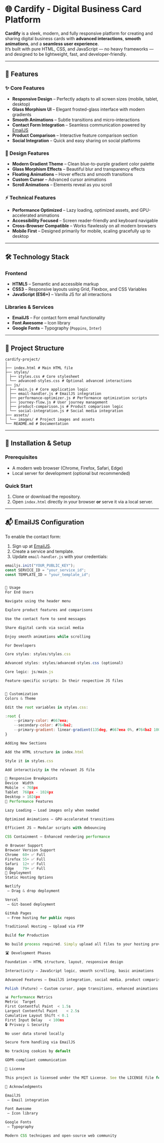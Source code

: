 # 🌐 Cardify - Digital Business Card Platform

**Cardify** is a sleek, modern, and fully responsive platform for creating and sharing digital business cards with **advanced interactions**, **smooth animations**, and a **seamless user experience**.  
It’s built with pure HTML, CSS, and JavaScript — no heavy frameworks — and designed to be lightweight, fast, and developer-friendly.

---

## 🚀 Features

### ✨ Core Features
- **Responsive Design** – Perfectly adapts to all screen sizes (mobile, tablet, desktop)
- **Glass Morphism UI** – Elegant frosted-glass interface with modern gradients
- **Smooth Animations** – Subtle transitions and micro-interactions
- **Contact Form Integration** – Seamless communication powered by [EmailJS](https://www.emailjs.com)
- **Product Comparison** – Interactive feature comparison section
- **Social Integration** – Quick and easy sharing on social platforms

### 🎨 Design Features
- **Modern Gradient Theme** – Clean blue-to-purple gradient color palette
- **Glass Morphism Effects** – Beautiful blur and transparency effects
- **Floating Animations** – Hover effects and smooth transitions
- **Custom Cursor** – Advanced cursor animations
- **Scroll Animations** – Elements reveal as you scroll

### ⚡ Technical Features
- **Performance Optimized** – Lazy loading, optimized assets, and GPU-accelerated animations
- **Accessibility Focused** – Screen reader-friendly and keyboard navigable
- **Cross-Browser Compatible** – Works flawlessly on all modern browsers
- **Mobile First** – Designed primarily for mobile, scaling gracefully up to desktop

---

## 🛠️ Technology Stack

### Frontend
- **HTML5** – Semantic and accessible markup
- **CSS3** – Responsive layouts using Grid, Flexbox, and CSS Variables
- **JavaScript (ES6+)** – Vanilla JS for all interactions

### Libraries & Services
- **EmailJS** – For contact form email functionality
- **Font Awesome** – Icon library
- **Google Fonts** – Typography (`Poppins`, `Inter`)

---

## 📁 Project Structure
```
cardify-project/
│
├── index.html # Main HTML file
├── styles/
│ ├── styles.css # Core stylesheet
│ └── advanced-styles.css # Optional advanced interactions
├── js/
│ ├── main.js # Core application logic
│ ├── email-handler.js # EmailJS integration
│ ├── performance-optimizer.js # Performance optimization scripts
│ ├── journey-flow.js # User journey management
│ ├── product-comparison.js # Product comparison logic
│ └── social-integration.js # Social media integration
├── assets/
│ └── images/ # Project images and assets
└── README.md # Documentation

```



---

## 🎯 Installation & Setup

### Prerequisites
- A modern web browser (Chrome, Firefox, Safari, Edge)
- Local server for development (optional but recommended)

### Quick Start
1. Clone or download the repository.
2. Open `index.html` directly in your browser **or** serve it via a local server.

---

## 📬 EmailJS Configuration

To enable the contact form:

1. Sign up at [EmailJS](https://www.emailjs.com).
2. Create a service and template.
3. Update `email-handler.js` with your credentials:

```javascript
emailjs.init("YOUR_PUBLIC_KEY");
const SERVICE_ID = "your_service_id";
const TEMPLATE_ID = "your_template_id";


💫 Usage
For End Users

Navigate using the header menu

Explore product features and comparisons

Use the contact form to send messages

Share digital cards via social media

Enjoy smooth animations while scrolling

For Developers

Core styles: styles/styles.css

Advanced styles: styles/advanced-styles.css (optional)

Core logic: js/main.js

Feature-specific scripts: In their respective JS files


🎨 Customization
Colors & Theme

Edit the root variables in styles.css:

:root {
    --primary-color: #667eea;
    --secondary-color: #764ba2;
    --primary-gradient: linear-gradient(135deg, #667eea 0%, #764ba2 100%);
}

Adding New Sections

Add the HTML structure in index.html

Style it in styles.css

Add interactivity in the relevant JS file

📱 Responsive Breakpoints
Device	Width
Mobile	< 768px
Tablet	768px - 1024px
Desktop	> 1024px
🔧 Performance Features

Lazy Loading – Load images only when needed

Optimized Animations – GPU-accelerated transitions

Efficient JS – Modular scripts with debouncing

CSS Containment – Enhanced rendering performance

🌐 Browser Support
Browser	Version	Support
Chrome	60+	✅ Full
Firefox	55+	✅ Full
Safari	12+	✅ Full
Edge	79+	✅ Full
🚀 Deployment
Static Hosting Options

Netlify
 – Drag & drop deployment

Vercel
 – Git-based deployment

GitHub Pages
 – Free hosting for public repos

Traditional Hosting – Upload via FTP

Build for Production

No build process required. Simply upload all files to your hosting provider.

🛣️ Development Phases

Foundation – HTML structure, layout, responsive design

Interactivity – JavaScript logic, smooth scrolling, basic animations

Advanced Features – EmailJS integration, social media, product comparison

Polish (Future) – Custom cursor, page transitions, enhanced animations

📊 Performance Metrics
Metric	Target
First Contentful Paint	< 1.5s
Largest Contentful Paint	< 2.5s
Cumulative Layout Shift	< 0.1
First Input Delay	< 100ms
🔒 Privacy & Security

No user data stored locally

Secure form handling via EmailJS

No tracking cookies by default

GDPR-compliant communication

📄 License

This project is licensed under the MIT License. See the LICENSE file for details.

🙏 Acknowledgments

EmailJS
 – Email integration

Font Awesome
 – Icon library

Google Fonts
 – Typography

Modern CSS techniques and open-source web community
